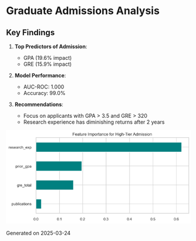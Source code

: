 # Graduate Admissions Analysis

## Key Findings
1. **Top Predictors of Admission**:
   - GPA (19.6% impact)
   - GRE (15.9% impact)
   
2. **Model Performance**:
   - AUC-ROC: 1.000
   - Accuracy: 99.0%

3. **Recommendations**:
   - Focus on applicants with GPA > 3.5 and GRE > 320
   - Research experience has diminishing returns after 2 years

![Feature Importance](visualizations/feature_importance.png)

Generated on 2025-03-24
